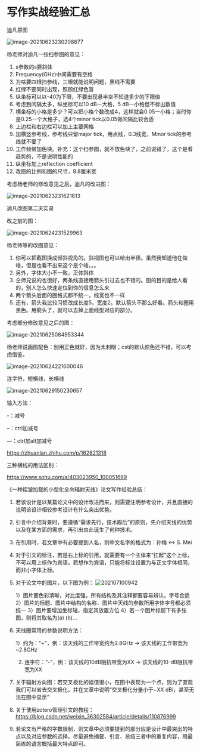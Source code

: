 # 写作实战经验汇总

迪凡原图

![image-20210623230208677](写作实战经验汇总.assets/image-20210623230208677.png)

杨老师对迪凡一张扫参图的意见：

1. s参数的s要斜体
2. Frequency(GHz)中间需要有空格
3. 为啥要四根扫参线，三根就能说明问题，黑线不需要
4. 红绿不要同时出现，照顾红绿色盲
5. 纵坐标可以以-40为下限，不要出现悬半空不知道多少的下限值
6. 考虑到间隔太多，纵坐标可以10 dB一大格，5 dB一小格但不标出数值
7. 横坐标的小格是多少？可以把小格个数改成4，这样就会0.05一小格；当时你是0.25一个大格子，选4个minor tick以0.05做间隔比较合适
8. 上边栏和右边栏可以加上主要网格
9. 加横竖参考线，参考线只留major tick，用点线，0.3线宽，Minor tick的参考线就不要了
10. 工作频带加色块。补充：这个扫参图，就不放色块了，之前说错了，这个是看趋势的，不是说明性能的
11. 纵坐标加上reflection coefficient
12. 改图的比例和图的尺寸，8.8厘米宽

考虑杨老师的修改意见之后，迪凡的改进图：

![image-20210623231621813](写作实战经验汇总.assets/image-20210623231621813.png)

迪凡改图第二天实录

改之前的图：

![image-20210624231529963](写作实战经验汇总.assets/image-20210624231529963.png)

杨老师等的改图意见：

1. 你可以把截图换成倾斜视角的。斜视图也可以给出半径。虽然我知道他在做啥，但是也看不出来这个是个啥。。。
2. 另外，字体大小不一致，正体斜体
3. 仝师兄说的也很好，两条线直接用箭头引过去也不错的。图的目的是给人看的，别人怎么快速定位到你的信息怎么来
4. 两个箭头后面的圈格式都不统一，线宽也不一样
5. 还有，箭头我比较习惯改成长度5，宽度2。默认箭头不那么好看。箭头和圈用黑色。用箭头了，就可以去掉上面线型对应的部分。

考虑部分修改意见之后的图：

![image-20210625084953344](写作实战经验汇总.assets/image-20210625084953344.png)

杨老师说画图配色：别用正色就好，因为太刺眼；cst的默认颜色还不错，可以考虑借鉴。

![image-20210624221600046](写作实战经验汇总.assets/image-20210624221600046.png)

连字符，短横线，长横线

![image-20210629150230657](写作实战经验汇总.assets/image-20210629150230657.png)

输入方法：

-：减号

–：ctrl加减号

—：ctrl加alt加减号

https://zhuanlan.zhihu.com/p/162821318

三种横线的用法区别：

https://www.sohu.com/a/403023950_100051699


《一种褶皱加载的小型化全向辐射天线》论文写作经验总结：

1. 若该设计是以某篇论文中的设计改进而来，则需要注明参考设计，并且直接的说明该设计相较参考设计有什么突出优势。
2. 引言中介绍背景时，要遵循“需求先行，技术殿后”的原则，先介绍天线的优势以及在某方面的需求，再引出由此诞生了何种技术。
3. 在引用时，若文章中有必要提到人名，则中文名字的格式为：孙梅 <-> S. Mei
4. 对于引文的标注，若是右上标的引用，就需要有一个主体来“扛起”这个上标，不可以用上标作为宾语，若想作为宾语，只能将标注设置为与正文字体相同，而非小字体上标。
5. 对于论文中的图片，以下图为例：
![202107100942](写作实战经验汇总.assets/202107100942.png)

    1）图片要色彩清晰，对比度强，所有结构及其注释都要容易辨认，字号合适
    2）图片的标题、图片中结构的名称、图片中天线的参数所用字体字号都必须统一
    3）图片要增加坐标轴，指定其放置方位
    4）若一个图片标题下有多张图，则将其取名为(a) (b)...
6. 天线圈常用的参数说明方法：

    1）约为："\~"，例：该天线的工作带宽约为2.8GHz -> 该天线的工作带宽为~2.8GHz

    2) 连字符："-"，例：该天线的10dB阻抗带宽为XX -> 该天线的10-dB阻抗带宽为XX
7. 关于辐射方向图：若交叉极化的幅值很小，在图中表现为一个点，则为了直观我们可以省去交叉极化，并在文章中说明“交叉极化分量小于−XX dBi，甚至无法在图中显示”
8. 关于使用zotero管理引文的教程：https://blog.csdn.net/weixin_36302584/article/details/110876999
9. 若论文有严格的字数限制，则文章中必须要提到的部分应是设计中最突出的特点以及对应参数的选择。尽量避免摘要、引言、总结三者中的重复内容，用最简练的语言概括最大特点即可。